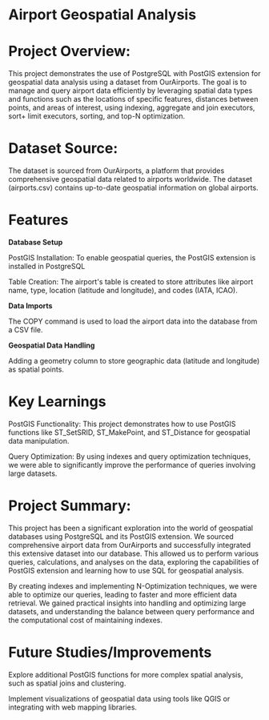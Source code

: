 # Airport Geospatial Analysis

# Project Overview:

This project demonstrates the use of PostgreSQL with PostGIS extension for geospatial data analysis using a dataset from OurAirports. The goal is to manage and query airport data efficiently by leveraging spatial data types and functions such as the locations of specific features, distances between points, and areas of interest, using indexing, aggregate and join executors, sort+ limit executors, sorting, and top-N optimization.

# Dataset Source:

The dataset is sourced from OurAirports, a platform that provides comprehensive geospatial data related to airports worldwide. The dataset (airports.csv) contains up-to-date geospatial information on global airports.

# Features

**Database Setup**

PostGIS Installation: To enable geospatial queries, the PostGIS extension is installed in PostgreSQL

Table Creation: The airport's table is created to store attributes like airport name, type, location (latitude and longitude), and codes (IATA, ICAO).

**Data Imports**

The COPY command is used to load the airport data into the database from a CSV file.

**Geospatial Data Handling**

Adding a geometry column to store geographic data (latitude and longitude) as spatial points.

# Key Learnings

PostGIS Functionality: This project demonstrates how to use PostGIS functions like ST_SetSRID, ST_MakePoint, and ST_Distance for geospatial data manipulation.

Query Optimization: By using indexes and query optimization techniques, we were able to significantly improve the performance of queries involving large datasets.

# Project Summary:

This project has been a significant exploration into the world of geospatial databases using PostgreSQL and its PostGIS extension. We sourced comprehensive airport data from OurAirports and successfully integrated this extensive dataset into our database. This allowed us to perform various queries, calculations, and analyses on the data, exploring the capabilities of PostGIS extension and learning how to use SQL for geospatial analysis.

By creating indexes and implementing N-Optimization techniques, we were able to optimize our queries, leading to faster and more efficient data retrieval. We gained practical insights into handling and optimizing large datasets, and understanding the balance between query performance and the computational cost of maintaining indexes.

# Future Studies/Improvements

Explore additional PostGIS functions for more complex spatial analysis, such as spatial joins and clustering.

Implement visualizations of geospatial data using tools like QGIS or integrating with web mapping libraries.
